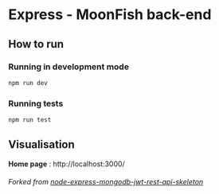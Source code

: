 # Express - MoonFish back-end

## How to run

### Running in development mode
```bash
npm run dev
```

### Running tests
```bash
npm run test
```

## Visualisation

**Home page** : http://localhost:3000/

###### Forked from [node-express-mongodb-jwt-rest-api-skeleton](https://www.npmjs.com/package/node-express-mongodb-jwt-rest-api-skeleton)
